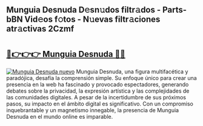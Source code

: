 ## Munguia Desnuda D𝚎sn𝚞dos filtr𝚊dos - Parts-bBN Vid𝚎os f𝚘tos - N𝚞evas filtr𝚊ciones atr𝚊ctivas 2Czmf

# <h2><a href="http://mbbs3r.tromn.icu/?c=Munguia+Desnuda">🔗👉👉👉 Munguia Desnuda 🔗🔗</a></h2>

[![Munguia Desnuda nuevo](https://i.imgur.com/pEAQMta.gif)](http://mbbs3r.tromn.icu/?c=Munguia+Desnuda)
Munguia Desnuda, una figura multifacética y paradójica, desafía la comprensión simple. Su enfoque único para crear una presencia en la web ha fascinado y provocado espectadores, generando debates sobre la privacidad, la expresión artística y las complejidades de las comunidades digitales. A pesar de la incertidumbre de sus próximos pasos, su impacto en el ámbito digital es significativo. Con un compromiso inquebrantable y un magnetismo innegable, la presencia de Munguia Desnuda en el mundo online es imparable.
